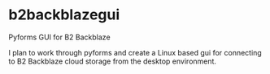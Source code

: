 # b2backblazegui
Pyforms GUI for B2 Backblaze

I plan to work through pyforms and create a Linux based gui for connecting to B2 Backblaze cloud storage from the desktop environment.
